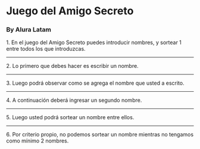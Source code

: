 <h1> Juego del Amigo Secreto</h1>
<h3> By Alura Latam</h3>

<p>
  1. En el juego del Amigo Secreto puedes introducir nombres, y sortear 1 entre todos los que introduzcas. <hr>
  2. Lo primero que debes hacer es escribir un nombre.<hr>
  3. Luego podrá observar como se agrega el nombre que usted a escrito.<hr>
  4. A continuación deberá ingresar un segundo nombre.<hr>
  5. Luego usted podrá sortear un nombre entre ellos.<hr>
  6. Por criterio propio, no podemos sortear un nombre mientras no tengamos como mínimo 2 nombres.
</p>
